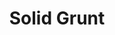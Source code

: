 ---
title: Solid Grunt
event:
  name: FranceJS.in(Toulouse)
  url: http://lanyrd.com/2013/francejs/
  date: 2013-11-23
slides:
  -
    file: solid-grunt/intro.md
  -
    background: //farm8.staticflickr.com/7325/9308903255_6f68f6ddbe_b_d.jpg
---